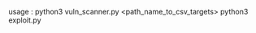 usage : 
python3 vuln_scanner.py <path_name_to_csv_targets> 
python3 exploit.py <ip> <port> <command> 
